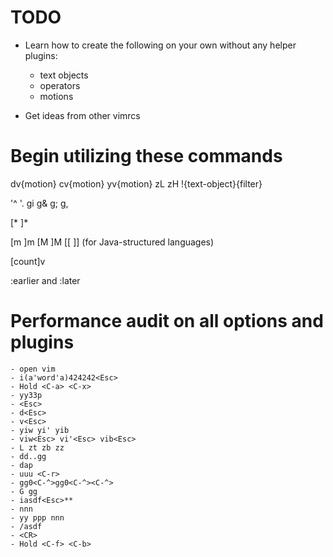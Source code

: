 TODO
================================================
- Learn how to create the following on your own without any helper plugins:
    - text objects
    - operators
    - motions

- Get ideas from other vimrcs

Begin utilizing these commands
================================================
dv{motion} cv{motion} yv{motion}
zL zH
!{text-object}{filter}

'^
'.
gi
g&
g;
g,

[* ]*

[m ]m [M ]M [[ ]] (for Java-structured languages)

[count]v

:earlier and :later

Performance audit on all options and plugins
================================================
    - open vim
    - i(a'word'a)424242<Esc>
    - Hold <C-a> <C-x>
    - yy33p
    - <Esc>
    - d<Esc>
    - v<Esc>
    - yiw yi' yib
    - viw<Esc> vi'<Esc> vib<Esc>
    - L zt zb zz
    - dd..gg
    - dap
    - uuu <C-r>
    - gg0<C-^>gg0<C-^><C-^>
    - G gg
    - iasdf<Esc>**
    - nnn
    - yy ppp nnn
    - /asdf
    - <CR>
    - Hold <C-f> <C-b>
